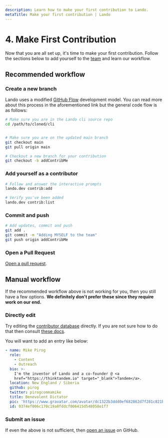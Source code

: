 ```yaml
---
description: Learn how to make your first contribution to Lando.
metaTitle: Make your first contribution | Lando
---
```


# 4. Make First Contribution

Now that you are all set up, it's time to make your first contribution. Follow the sections below to add yourself to the [team](./team.html) and learn our workflow.

## Recommended workflow

### Create a new branch

Lando uses a modified [GitHub Flow](https://guides.github.com/introduction/flow/) development model. You can read more about this process in the aforementioned link but the general code flow is as follows:

```bash
# Make sure you are in the Lando cli source repo
cd /path/to/cloned/cli


# Make sure you are on the updated main branch
git checkout main
git pull origin main

# Checkout a new branch for your contribution
git checkout -b addContribMe
```

### Add yourself as a contributor

```bash
# Follow and answer the interactive prompts
lando.dev contrib:add

# Verify you've been added
lando.dev contrib:list
```

### Commit and push

```bash
# Add updates, commit and push
git add .
git commit -m "Adding MYSELF to the team"
git push origin addContribMe
```

### Open a Pull Request

[Open a pull request](https://help.github.com/articles/creating-a-pull-request/).

## Manual workflow

If the recommended workflow above is not working for you, then you still have a few options. **We definitely don't prefer these since they require work on our end.**

### Directly edit

Try editing the [contributor database](https://github.com/lando/lando/blob/main/contributors.yml) directly. If you are not sure how to do that then consult [these docs](https://help.github.com/en/github/managing-files-in-a-repository/editing-files-in-your-repository).

You will want to add an entry like below:

```yaml
- name: Mike Pirog
  role:
    - Content
    - Outreach
  bio: >-
    I'm the inventor of Lando and a co-founder @ <a
    href="https://thinktandem.io" target="_blank">Tandem</a>.
  location: New England / Siberia
  github: pirog
  twitter: pirogcommamike
  title: Benevolent Dictator
  pic: 'https://www.gravatar.com/avatar/dc1322b3ddd0ef682862d7f281c821bb'
  id: 0374ef006c170c19a0fddcf006415d548058e1f7
```

### Submit an issue

If even the above is not sufficient, then [open an issue](https://github.com/lando/lando/issues/new/choose) on GitHub.

